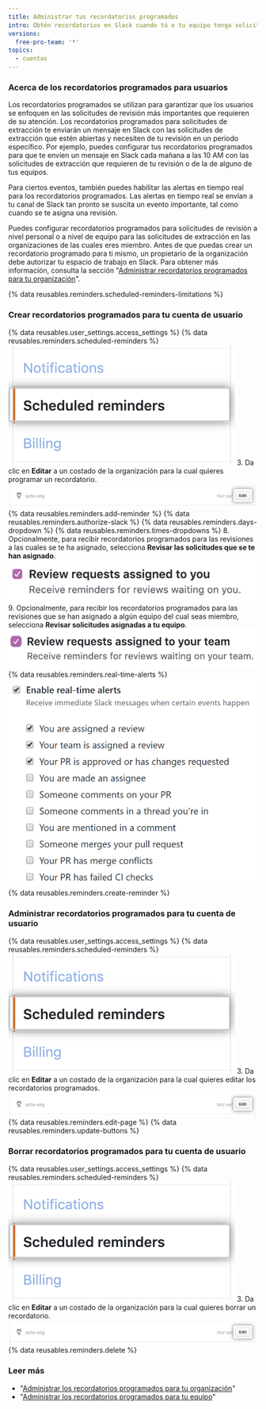 ```yaml
---
title: Administrar tus recordatorios programados
intro: Obtén recordatorios en Slack cuando tú o tu equipo tenga solicitudes de extracción pendientes de revisión.
versions:
  free-pro-team: '*'
topics:
  - cuentas
---
```


### Acerca de los recordatorios programados para usuarios

Los recordatorios programados se utilizan para garantizar que los usuarios se enfoquen en las solicitudes de revisión más importantes que requieren de su atención. Los recordatorios programados para solicitudes de extracción te enviarán un mensaje en Slack con las solicitudes de extracción que estén abiertas y necesiten de tu revisión en un periodo específico. Por ejemplo, puedes configurar tus recordatorios programados para que te envíen un mensaje en Slack cada mañana a las 10 AM con las solicitudes de extracción que requieren de tu revisión o de la de alguno de tus equipos.

Para ciertos eventos, también puedes habilitar las alertas en tiempo real para los recordatorios programados. Las alertas en tiempo real se envían a tu canal de Slack tan pronto se suscita un evento importante, tal como cuando se te asigna una revisión.

Puedes configurar recordatorios programados para solicitudes de revisión a nivel personal o a nivel de equipo para las solicitudes de extracción en las organizaciones de las cuales eres miembro. Antes de que puedas crear un recordatorio programado para ti mismo, un propietario de la organización debe autorizar tu espacio de trabajo en Slack. Para obtener más información, consulta la sección "[Administrar recordatorios programados para tu organización](/organizations/managing-organization-settings/managing-scheduled-reminders-for-your-organization)".

{% data reusables.reminders.scheduled-reminders-limitations %}

### Crear recordatorios programados para tu cuenta de usuario

{% data reusables.user_settings.access_settings %}
{% data reusables.reminders.scheduled-reminders %}
![Botón de recordatorios programados](/assets/images/help/profile/scheduled-reminders-profile.png)
3. Da clic en **Editar** a un costado de la organización para la cual quieres programar un recordatorio. ![Botón de editar recordatorios programados](/assets/images/help/settings/scheduled-reminders-org-choice.png)
{% data reusables.reminders.add-reminder %}
{% data reusables.reminders.authorize-slack %}
{% data reusables.reminders.days-dropdown %}
{% data reusables.reminders.times-dropdowns %}
8. Opcionalmente, para recibir recordatorios programados para las revisiones a las cuales se te ha asignado, selecciona **Revisar las solicitudes que se te han asignado**. ![Casilla de revisar las solicitudes que se te han asignado](/assets/images/help/profile/scheduled-reminders-your-requests.png)
9. Opcionalmente, para recibir los recordatorios programados para las revisiones que se han asignado a algún equipo del cual seas miembro, selecciona **Revisar solicitudes asignadas a tu equipo**. ![Casilla de revisar las solicitudes que se han asignado a tu equipo](/assets/images/help/profile/scheduled-reminders-your-team-requests.png)
{% data reusables.reminders.real-time-alerts %}
![Casilla para habilitar las alertas en tiempo real](/assets/images/help/settings/scheduled-reminders-real-time-alerts-personal.png)
{% data reusables.reminders.create-reminder %}

### Administrar recordatorios programados para tu cuenta de usuario
{% data reusables.user_settings.access_settings %}
{% data reusables.reminders.scheduled-reminders %}
![Botón de recordatorios programados](/assets/images/help/profile/scheduled-reminders-profile.png)
3. Da clic en **Editar** a un costado de la organización para la cual quieres editar los recordatorios programados. ![Botón de editar recordatorios programados](/assets/images/help/settings/scheduled-reminders-org-choice.png)
{% data reusables.reminders.edit-page %}
{% data reusables.reminders.update-buttons %}

### Borrar recordatorios programados para tu cuenta de usuario
{% data reusables.user_settings.access_settings %}
{% data reusables.reminders.scheduled-reminders %}
![Botón de recordatorios programados](/assets/images/help/profile/scheduled-reminders-profile.png)
3. Da clic en **Editar** a un costado de la organización para la cual quieres borrar un recordatorio. ![Botón de editar recordatorios programados](/assets/images/help/settings/scheduled-reminders-org-choice.png)
{% data reusables.reminders.delete %}

### Leer más

- "[Administrar los recordatorios programados para tu organización](/organizations/managing-organization-settings/managing-scheduled-reminders-for-your-organization)"
- "[Administrar los recordatorios programados para tu equipo](/organizations/organizing-members-into-teams/managing-scheduled-reminders-for-your-team)"
